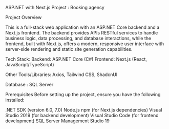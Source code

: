 ASP.NET with Next.js Project : Booking agency

Project Overview

This is a full-stack web application with an ASP.NET Core backend and a Next.js frontend. The backend provides APIs RESTful services to handle business logic, data processing, and database interactions, while the frontend, built with Next.js, offers a modern, responsive user interface with server-side rendering and static site generation capabilities.

Tech Stack:
Backend: ASP.NET Core (C#)
Frontend: Next.js (React, JavaScript/TypeScript)

Other Tools/Libraries:
Axios, Tailwind CSS, ShadcnUI

Database :
SQL Server

Prerequisites
Before setting up the project, ensure you have the following installed:

.NET SDK (version 6.0, 7.0)
Node.js
npm (for Next.js dependencies)
Visual Studio 2019 (for backend development)
Visual Studio Code (for frontend development)
SQL Server Management Studio 19
